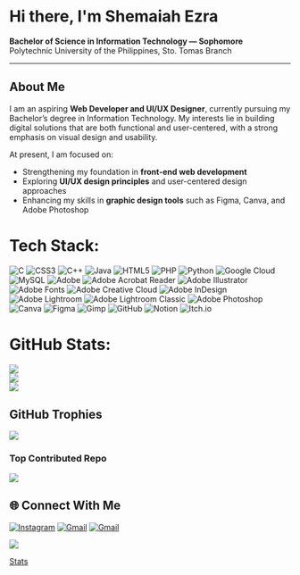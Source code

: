 # Hi there, I'm Shemaiah Ezra

**Bachelor of Science in Information Technology — Sophomore**  
Polytechnic University of the Philippines, Sto. Tomas Branch  

---

## About Me  
I am an aspiring **Web Developer and UI/UX Designer**, currently pursuing my Bachelor’s degree in Information Technology. My interests lie in building digital solutions that are both functional and user-centered, with a strong emphasis on visual design and usability.  

At present, I am focused on:  
- Strengthening my foundation in **front-end web development**  
- Exploring **UI/UX design principles** and user-centered design approaches  
- Enhancing my skills in **graphic design tools** such as Figma, Canva, and Adobe Photoshop  

# Tech Stack:
![C](https://img.shields.io/badge/c-%2300599C.svg?style=for-the-badge&logo=c&logoColor=white) ![CSS3](https://img.shields.io/badge/css3-%231572B6.svg?style=for-the-badge&logo=css3&logoColor=white) ![C++](https://img.shields.io/badge/c++-%2300599C.svg?style=for-the-badge&logo=c%2B%2B&logoColor=white) ![Java](https://img.shields.io/badge/java-%23ED8B00.svg?style=for-the-badge&logo=openjdk&logoColor=white) ![HTML5](https://img.shields.io/badge/html5-%23E34F26.svg?style=for-the-badge&logo=html5&logoColor=white) ![PHP](https://img.shields.io/badge/php-%23777BB4.svg?style=for-the-badge&logo=php&logoColor=white) ![Python](https://img.shields.io/badge/python-3670A0?style=for-the-badge&logo=python&logoColor=ffdd54) ![Google Cloud](https://img.shields.io/badge/GoogleCloud-%234285F4.svg?style=for-the-badge&logo=google-cloud&logoColor=white) ![MySQL](https://img.shields.io/badge/mysql-4479A1.svg?style=for-the-badge&logo=mysql&logoColor=white) ![Adobe](https://img.shields.io/badge/adobe-%23FF0000.svg?style=for-the-badge&logo=adobe&logoColor=white) ![Adobe Acrobat Reader](https://img.shields.io/badge/Adobe%20Acrobat%20Reader-EC1C24.svg?style=for-the-badge&logo=Adobe%20Acrobat%20Reader&logoColor=white) ![Adobe Illustrator](https://img.shields.io/badge/adobe%20illustrator-%23FF9A00.svg?style=for-the-badge&logo=adobe%20illustrator&logoColor=white) ![Adobe Fonts](https://img.shields.io/badge/Adobe%20Fonts-000B1D.svg?style=for-the-badge&logo=Adobe%20Fonts&logoColor=white) ![Adobe Creative Cloud](https://img.shields.io/badge/Adobe%20Creative%20Cloud-DA1F26.svg?style=for-the-badge&logo=Adobe%20Creative%20Cloud&logoColor=white) ![Adobe InDesign](https://img.shields.io/badge/Adobe%20InDesign-49021F?style=for-the-badge&logo=adobeindesign&logoColor=FF3366) ![Adobe Lightroom](https://img.shields.io/badge/Adobe%20Lightroom-31A8FF.svg?style=for-the-badge&logo=Adobe%20Lightroom&logoColor=white) ![Adobe Lightroom Classic](https://img.shields.io/badge/Adobe%20Lightroom%20Classic-31A8FF.svg?style=for-the-badge&logo=Adobe%20Lightroom%20Classic&logoColor=white) ![Adobe Photoshop](https://img.shields.io/badge/adobe%20photoshop-%2331A8FF.svg?style=for-the-badge&logo=adobe%20photoshop&logoColor=white) ![Canva](https://img.shields.io/badge/Canva-%2300C4CC.svg?style=for-the-badge&logo=Canva&logoColor=white) ![Figma](https://img.shields.io/badge/figma-%23F24E1E.svg?style=for-the-badge&logo=figma&logoColor=white) ![Gimp](https://img.shields.io/badge/Gimp-657D8B?style=for-the-badge&logo=gimp&logoColor=FFFFFF) ![GitHub](https://img.shields.io/badge/github-%23121011.svg?style=for-the-badge&logo=github&logoColor=white) ![Notion](https://img.shields.io/badge/Notion-%23000000.svg?style=for-the-badge&logo=notion&logoColor=white) ![Itch.io](https://img.shields.io/badge/Itch-%23FF0B34.svg?style=for-the-badge&logo=Itch.io&logoColor=white)

# GitHub Stats:
![](https://github-readme-stats.vercel.app/api?username=shemaiahezra-m&theme=jolly&hide_border=false&include_all_commits=false&count_private=false)<br/>
![](https://nirzak-streak-stats.vercel.app/?user=shemaiahezra-m&theme=jolly&hide_border=false)<br/>
![](https://github-readme-stats.vercel.app/api/top-langs/?username=shemaiahezra-m&theme=jolly&hide_border=false&include_all_commits=false&count_private=false&layout=compact)

## GitHub Trophies
![](https://github-profile-trophy.vercel.app/?username=shemaiahezra-m&theme=jolly&no-frame=false&no-bg=false&margin-w=4)

### Top Contributed Repo
![](https://github-contributor-stats.vercel.app/api?username=shemaiahezra-m&limit=5&theme=jolly&combine_all_yearly_contributions=true)

## 🌐 Connect With Me

[![Instagram](https://img.shields.io/badge/Instagram-%23E4405F.svg?style=for-the-badge&logo=Instagram&logoColor=white)](https://instagram.com/shemaiahezra) 
[![Gmail](https://img.shields.io/badge/Email-D14836.svg?style=for-the-badge&logo=gmail&logoColor=white)](mailto:shemaiahezra.magpayo@gmail.com)
[![Gmail](https://img.shields.io/badge/Email-D14836.svg?style=for-the-badge&logo=gmail&logoColor=white)](mailto:magpayo.shemaiahezra@gmail.com) 

[![](https://visitcount.itsvg.in/api?id=shemaiahezra-m&icon=3&color=10)](https://visitcount.itsvg.in)


[Stats](https://github-readme-stats.vercel.app/api?username=shemaiahezra&cache_seconds=3600)
